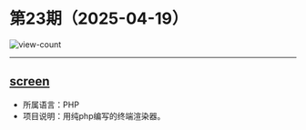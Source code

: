 # 第23期（2025-04-19）

![view-count](https://count.getloli.com/@xiaoxuan6-weekly-20250419)

---
## [screen](https://github.com/soloterm/screen)
- 所属语言：PHP
- 项目说明：用纯php编写的终端渲染器。
